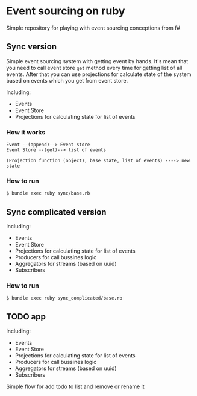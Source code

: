 # Event sourcing on ruby

Simple repository for playing with event sourcing conceptions from f#

## Sync version

Simple event sourcing system with getting event by hands. It's mean that you need to call event store `get` method every time for getting list of all events. After that you can use projections for calculate state of the system based on events which you get from event store.

Including:
* Events
* Event Store
* Projections for calculating state for list of events

### How it works

```
Event --(append)--> Event store
Event Store --(get)--> list of events

(Projection function (object), base state, list of events) ----> new state
```

### How to run

```
$ bundle exec ruby sync/base.rb
```

## Sync complicated version

Including:
* Events
* Event Store
* Projections for calculating state for list of events
* Producers for call bussines logic
* Aggregators for streams (based on uuid)
* Subscribers


### How to run

```
$ bundle exec ruby sync_complicated/base.rb
```

## TODO app

Including:
* Events
* Event Store
* Projections for calculating state for list of events
* Producers for call bussines logic
* Aggregators for streams (based on uuid)
* Subscribers

Simple flow for add todo to list and remove or rename it
